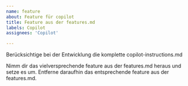 ```yaml
---
name: feature
about: Feature für copilot
title: Feature aus der features.md 
labels: Copilot
assignees: 'Copilot'

---
```


Berücksichtige bei der Entwicklung die komplette copilot-instructions.md

Nimm dir das vielversprechende feature aus der features.md heraus und setze es um. 
Entferne daraufhin das entsprechende feature aus der features.md.
